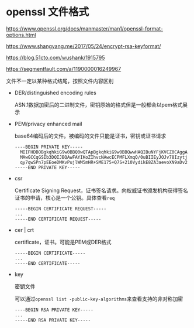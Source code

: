 # openssl 文件格式

https://www.openssl.org/docs/manmaster/man1/openssl-format-options.html

https://www.shangyang.me/2017/05/24/encrypt-rsa-keyformat/

https://blog.51cto.com/wushank/1915795

https://segmentfault.com/a/1190000016249967

文件不一定以某种格式结尾，按照文件内容区别

- DER/distinguished encoding rules

  ASN.1数据加密后的二进制文件，密钥原始的格式但是一般都会以pem格式展示

- PEM/privacy enhanced mail 

  base64编码后的文件。被编码的文件只能是证书，密钥或证书请求

  ```
  ----BEGIN PRIVATE KEY-----
    MIIFHDBOBgkqhkiG9w0BBQ0wQTApBgkqhkiG9w0BBQwwHAQIBuNYFjKVCZ0CAggA
    MAwGCCqGSIb3DQIJBQAwFAYIKoZIhvcNAwcECPMFLXmqQ/0uBIIEyJOJv78Izytj
    qy7qwSPn7pEEoeDMKvPujlWM5mHR+SME175+Q7S+210VydikE8ZA3aevoXN9aDv2
  -----END PRIVATE KEY-----
  ```

- csr

  Certificate Signing Request，证书签名请求。向权威证书颁发机构获得签名证书的申请，核心是一个公钥。具体查看`req`

  ```
  -----BEGIN CERTIFICATE REQUEST-----
  ...
  -----END CERTIFICATE REQUEST-----
  ```

- cer | crt

  certificate，证书。可能是PEM或DER格式

  ```
  -----BEGIN CERTIFICATE-----
  ...
  -----END CERTIFICATE-----
  ```

- key

  密钥文件

  可以通过`openssl list -public-key-algorithms`来查看支持的非对称加密

  ```
  ----BEGIN RSA PRIVATE KEY-----
  ...
  -----END RSA PRIVATE KEY-----
  ```











